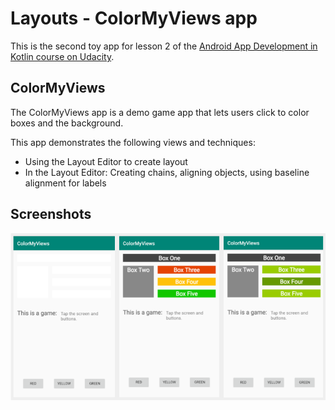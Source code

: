 # Layouts - ColorMyViews app

This is the second toy app for lesson 2 of the [Android App Development in Kotlin course on Udacity](https://www.udacity.com/course/developing-android-apps-with-kotlin--ud9012).

## ColorMyViews

The ColorMyViews app is a demo game app that lets users click to color boxes and the background.

This app demonstrates the following views and techniques:
* Using the Layout Editor to create layout
* In the Layout Editor: Creating chains, aligning objects, using baseline alignment for labels

## Screenshots

![Screenshot1](screenshots/ColorMyViewsScreenshots.png)
